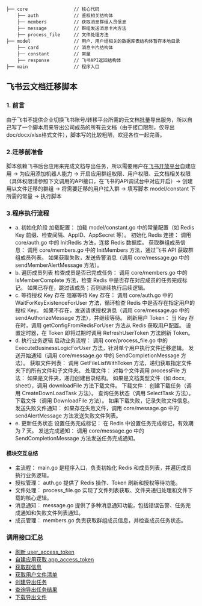 ```
├── core                 // 核心代码
    ├── auth             // 鉴权相关结构体         
    ├── members          // 获取消息群组人员信息
    ├── message          // 群组发送消息卡片方法
    ├── process_file     // 文件处理方法       
├── model                // 用户、用户组相关的数据库表结构体暂存本地目录
    ├── card             // 消息卡片结构体
    ├── constant         // 常量
    ├── response         // 飞书API返回结构体
├── main                 // 程序入口  
```

## 飞书云文档迁移脚本
### 1. 前言
由于飞书不提供企业切换飞书账号/转移平台所需的云文档批量导出服务，所以自己写了一个脚本用来导出公司成员的所有云文档（由于接口限制，仅导出doc/docx/xlsx格式文件），脚本写的比较粗陋，欢迎各位一起完善。

### 2.迁移前准备
脚本依赖飞书后台应用来完成文档导出任务，所以需要用户在[飞书开放平台](https://open.feishu.cn/app/)自建应用 -> 为应用添加机器人能力 -> 开启应用群组权限、用户权限、云文档相关权限（具体权限请参照下文调用的API接口，在飞书的API调试台中对应开启）-> 创建用以文件迁移的群组 -> 将需要迁移的用户拉入群 -> 填写脚本 model/constant 下所需的常量 -> 执行脚本

### 3.程序执行流程

- a. 初始化阶段
加载配置：
加载 model/constant.go 中的常量配置（如 Redis Key 前缀、检查间隔、AppID、AppSecret 等）。
初始化 Redis 连接：
调用 core/auth.go 中的 InitRedis 方法，连接 Redis 数据库。
获取群组成员信息：
调用 core/members.go 中的 InitMembers 方法，通过飞书 API 获取群组成员列表。
如果获取失败，发送告警消息（调用 core/message.go 中的 sendMemberAlertMessage 方法）。
- b. 遍历成员列表
检查成员是否已完成任务：
调用 core/members.go 中的 IsMemberComplete 方法，检查 Redis 中是否存在对应成员的任务完成标记。
如果已存在，跳过该成员；否则继续执行后续逻辑。
- c. 等待授权 Key 存在
阻塞等待 Key 存在：
调用 core/auth.go 中的 WaitForKeyExistenceForUser 方法，循环检查 Redis 中是否存在指定用户的授权 Key。
如果不存在，发送请求授权消息（调用 core/message.go 中的 sendAuthorizeMessage 方法），并继续等待。
刷新用户 Token：
当 Key 存在时，调用 getConfigFromRedisForUser 方法从 Redis 获取用户配置。
设置定时器，在 Token 即将过期时调用 RefreshUserToken 方法刷新 Token。
- d. 执行业务逻辑
启动业务流程：
调用 core/process_file.go 中的 ExecuteBusinessLogicForUser 方法，针对单个用户执行文件迁移逻辑。
发送开始通知（调用 core/message.go 中的 SendCompletionMessage 方法）。
获取文件列表：
调用 GetFileListWithToken 方法，递归获取指定文件夹下的所有文件和子文件夹。
处理文件：
对每个文件调用 processFile 方法：
如果是文件夹，递归创建目录结构。
如果是文档类型文件（如 docx, sheet），调用 downloadFile 方法下载文件。
下载文件：
创建下载任务（调用 CreateDownLoadTask 方法）。
查询任务状态（调用 SelectTask 方法）。
下载文件（调用 DownloadFile 方法）。
如果下载失败，记录失败文件信息。
发送失败文件通知：
如果存在失败文件，调用 core/message.go 中的 sendAlertMessage 方法发送失败文件列表。
- e. 更新任务状态
设置任务完成标记：
在 Redis 中设置任务完成标记，有效期为 7 天。
发送完成通知：
调用 core/message.go 中的 SendCompletionMessage 方法发送任务完成通知。
 
#### 模块交互总结
- 主流程：
main.go 是程序入口，负责初始化 Redis 和成员列表，并遍历成员执行业务逻辑。
- 授权管理：
auth.go 提供了 Redis 操作、Token 刷新和授权等待功能。
- 文件处理：
process_file.go 实现了文件列表获取、文件夹递归处理和文件下载的核心逻辑。
- 消息通知：
message.go 提供了多种消息通知功能，包括错误告警、任务完成通知和失败文件列表通知。
- 成员管理：
members.go 负责获取群组成员信息，并检查成员任务状态。

### 调用接口汇总
- [刷新 user_access_token](https://open.feishu.cn/document/uAjLw4CM/ukTMukTMukTM/authentication-management/access-token/refresh-user-access-token)
- [自建应用获取 app_access_token](https://open.feishu.cn/document/server-docs/authentication-management/access-token/app_access_token_internal)
- [获取群信息](https://open.feishu.cn/document/server-docs/group/chat/get-2)
- [获取用户文件清单](https://open.feishu.cn/document/server-docs/docs/drive-v1/folder/list)
- [创建导出任务](https://open.feishu.cn/document/server-docs/docs/drive-v1/export_task/create)
- [查询导出任务结果](https://open.feishu.cn/document/server-docs/docs/drive-v1/export_task/get)
- [下载导出文件](https://open.feishu.cn/document/server-docs/docs/drive-v1/export_task/download)
